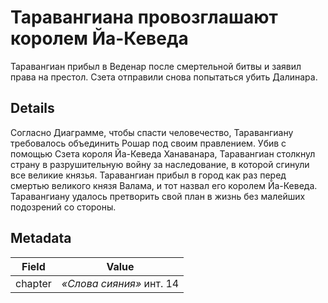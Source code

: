 # Таравангиана провозглашают королем Йа-Кеведа
Таравангиан прибыл в Веденар после смертельной битвы и заявил права на престол. Сзета отправили снова попытаться убить Далинара.

## Details
Согласно Диаграмме, чтобы спасти человечество, Таравангиану требовалось объединить Рошар под своим правлением. Убив с помощью Сзета короля Йа-Кеведа Ханаванара, Таравангиан столкнул страну в разрушительную войну за наследование, в которой сгинули все великие князья. Таравангиан прибыл в город как раз перед смертью великого князя Валама, и тот назвал его королем Йа-Кеведа. Таравангиану удалось претворить свой план в жизнь без малейших подозрений со стороны.

## Metadata
| Field | Value |
| ----- | ----- |
| chapter | *«Слова сияния»* инт. 14 |
